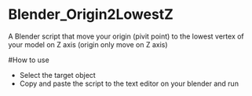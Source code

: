 # Blender_Origin2LowestZ
A Blender script that move your origin (pivit point) to the lowest vertex of your model on Z axis (origin only move on Z axis)

#How to use
- Select the target object
- Copy and paste the script to the text editor on your blender and run

